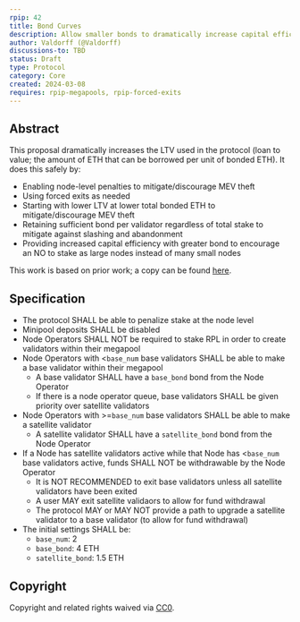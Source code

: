 ```yaml
---
rpip: 42
title: Bond Curves
description: Allow smaller bonds to dramatically increase capital efficiency
author: Valdorff (@Valdorff)
discussions-to: TBD
status: Draft
type: Protocol
category: Core
created: 2024-03-08
requires: rpip-megapools, rpip-forced-exits
---
```


## Abstract
This proposal dramatically increases the LTV used in the protocol (loan to value; the amount of ETH that can be borrowed per unit of bonded ETH). It does this safely by:
- Enabling node-level penalties to mitigate/discourage MEV theft
- Using forced exits as needed
- Starting with lower LTV at lower total bonded ETH to mitigate/discourage MEV theft
- Retaining sufficient bond per validator regardless of total stake to mitigate against slashing and abandonment 
- Providing increased capital efficiency with greater bond to encourage an NO to stake as large nodes instead of many small nodes

This work is based on prior work; a copy can be found [here](../assets/rpip-42/bond_curves.md).

## Specification
- The protocol SHALL be able to penalize stake at the node level
- Minipool deposits SHALL be disabled
- Node Operators SHALL NOT be required to stake RPL in order to create validators within their megapool
- Node Operators with <`base_num` base validators SHALL be able to make a base validator within their megapool
  - A base validator SHALL have a `base_bond` bond from the Node Operator
  - If there is a node operator queue, base validators SHALL be given priority over satellite validators
- Node Operators with >=`base_num` base validators SHALL be able to make a satellite validator
  - A satellite validator SHALL have a `satellite_bond` bond from the Node Operator
- If a Node has satellite validators active while that Node has <`base_num` base validators active, funds SHALL NOT be withdrawable by the Node Operator
  - It is NOT RECOMMENDED to exit base validators unless all satellite validators have been exited
  - A user MAY exit satellite validaors to allow for fund withdrawal 
  - The protocol MAY or MAY NOT provide a path to upgrade a satellite validator to a base validator (to allow for fund withdrawal)
- The initial settings SHALL be:
  - `base_num`: 2
  - `base_bond`: 4 ETH
  - `satellite_bond`: 1.5 ETH


## Copyright
Copyright and related rights waived via [CC0](https://creativecommons.org/publicdomain/zero/1.0/).
